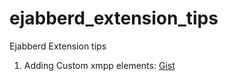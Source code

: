 # ejabberd_extension_tips
Ejabberd Extension tips


1. Adding Custom xmpp elements:
    [Gist](https://gist.github.com/navneetgupta/a8a3518695605ec0a6236e7c4a6abda9.js)
